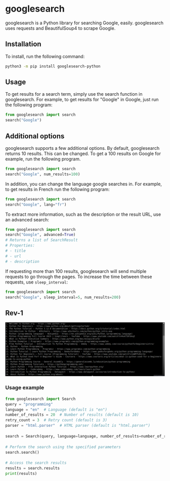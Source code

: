 # googlesearch
googlesearch is a Python library for searching Google, easily. googlesearch uses requests and BeautifulSoup4 to scrape Google. 

## Installation
To install, run the following command:
```bash
python3 -m pip install googlesearch-python
```

## Usage
To get results for a search term, simply use the search function in googlesearch. For example, to get results for "Google" in Google, just run the following program:
```python
from googlesearch import search
search("Google")
```

## Additional options
googlesearch supports a few additional options. By default, googlesearch returns 10 results. This can be changed. To get a 100 results on Google for example, run the following program.
```python
from googlesearch import search
search("Google", num_results=100)
```
In addition, you can change the language google searches in. For example, to get results in French run the following program:
```python
from googlesearch import search
search("Google", lang="fr")
```
To extract more information, such as the description or the result URL, use an advanced search:
```python
from googlesearch import search
search("Google", advanced=True)
# Returns a list of SearchResult
# Properties:
# - title
# - url
# - description
```
If requesting more than 100 results, googlesearch will send multiple requests to go through the pages. To increase the time between these requests, use `sleep_interval`:
```python
from googlesearch import search
search("Google", sleep_interval=5, num_results=200)
```
## Rev-1
![Screenshot](screenshot/Screenshot.png)
### Usage example
```python
from googlesearch import Search
query = "programming"
language = "en"  # Language (default is "en")
number_of_results = 20  # Number of results (default is 10)
retry_count = 3  # Retry count (default is 3)
parser = "html.parser"  # HTML parser (default is "html.parser")

search = Search(query, language=language, number_of_results=number_of_results, retry_count=retry_count, parser=parser)

# Perform the search using the specified parameters
search.search()

# Access the search results
results = search.results
print(results)
```

